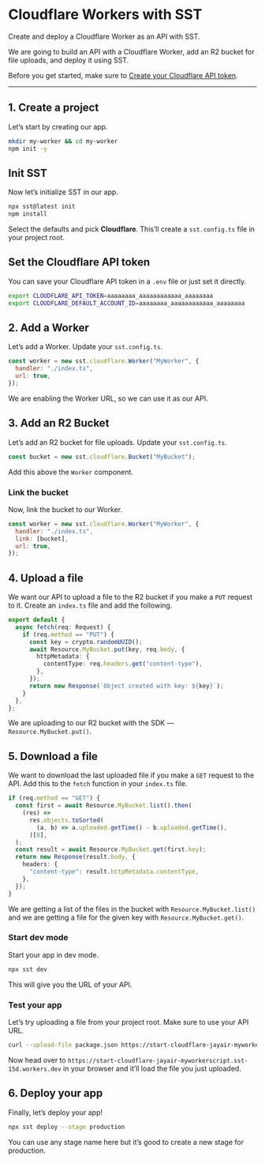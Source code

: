 # Cloudflare Workers with SST

Create and deploy a Cloudflare Worker as an API with SST.

We are going to build an API with a Cloudflare Worker, add an R2 bucket for file uploads, and deploy it using SST.

Before you get started, make sure to [Create your Cloudflare API token](https://developers.cloudflare.com/fundamentals/api/get-started/create-token/).

---

## 1. Create a project

Let’s start by creating our app.

```bash
mkdir my-worker && cd my-worker
npm init -y
```

## Init SST

Now let’s initialize SST in our app.

```bash
npx sst@latest init
npm install
```

Select the defaults and pick **Cloudflare**. This’ll create a `sst.config.ts` file in your project root.

## Set the Cloudflare API token

You can save your Cloudflare API token in a `.env` file or just set it directly.

```bash
export CLOUDFLARE_API_TOKEN=aaaaaaaa_aaaaaaaaaaaa_aaaaaaaa
export CLOUDFLARE_DEFAULT_ACCOUNT_ID=aaaaaaaa_aaaaaaaaaaaa_aaaaaaaa
```

## 2. Add a Worker

Let’s add a Worker. Update your `sst.config.ts`.

```javascript
const worker = new sst.cloudflare.Worker("MyWorker", {
  handler: "./index.ts",
  url: true,
});
```

We are enabling the Worker URL, so we can use it as our API.

## 3. Add an R2 Bucket

Let’s add an R2 bucket for file uploads. Update your `sst.config.ts`.

```javascript
const bucket = new sst.cloudflare.Bucket("MyBucket");
```

Add this above the `Worker` component.

### Link the bucket

Now, link the bucket to our Worker.

```javascript
const worker = new sst.cloudflare.Worker("MyWorker", {
  handler: "./index.ts",
  link: [bucket],
  url: true,
});
```

## 4. Upload a file

We want our API to upload a file to the R2 bucket if you make a `PUT` request to it. Create an `index.ts` file and add the following.

```typescript
export default {
  async fetch(req: Request) {
    if (req.method == "PUT") {
      const key = crypto.randomUUID();
      await Resource.MyBucket.put(key, req.body, {
        httpMetadata: {
          contentType: req.headers.get("content-type"),
        },
      });
      return new Response(`Object created with key: ${key}`);
    }
  },
};
```

We are uploading to our R2 bucket with the SDK — `Resource.MyBucket.put()`.

## 5. Download a file

We want to download the last uploaded file if you make a `GET` request to the API. Add this to the `fetch` function in your `index.ts` file.

```typescript
if (req.method == "GET") {
  const first = await Resource.MyBucket.list().then(
    (res) =>
      res.objects.toSorted(
        (a, b) => a.uploaded.getTime() - b.uploaded.getTime(),
      )[0],
  );
  const result = await Resource.MyBucket.get(first.key);
  return new Response(result.body, {
    headers: {
      "content-type": result.httpMetadata.contentType,
    },
  });
}
```

We are getting a list of the files in the bucket with `Resource.MyBucket.list()` and we are getting a file for the given key with `Resource.MyBucket.get()`.

### Start dev mode

Start your app in dev mode.

```bash
npx sst dev
```

This will give you the URL of your API.

### Test your app

Let’s try uploading a file from your project root. Make sure to use your API URL.

```bash
curl --upload-file package.json https://start-cloudflare-jayair-myworkerscript.sst-15d.workers.dev
```

Now head over to `https://start-cloudflare-jayair-myworkerscript.sst-15d.workers.dev` in your browser and it’ll load the file you just uploaded.

## 6. Deploy your app

Finally, let’s deploy your app!

```bash
npx sst deploy --stage production
```

You can use any stage name here but it’s good to create a new stage for production.